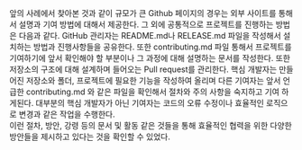 앞의 사례에서 찾아본 것과 같이 규모가 큰 Github 페이지의 경우는 외부 사이트를 통해서 설명과 기여 방법에 대해서 제공한다. 그 외에 공통적으로 프로젝트를 진행하는 방법은 다음과 같다. GitHub 관리자는 README.md나 RELEASE.md 파일을 작성해서 설치하는 방법과 진행사항들을 공유한다. 또한 contributing.md 파일 통해서 프로젝트를 기여하기에 앞서 확인해야 할 부분이나 그 과정에 대해 설명하는 문서를 작성한다. 또한 저장소의 구조에 대해 설계하며 들어오는 Pull request를 관리한다.  핵심 개발자는 만들어진 저장소와 폴더, 프로젝트에 필요한 기능을 작성하여 올리며 다른 기여자는 앞서 언급한 contributing.md 와 같은 파일을 확인해서 절차와 주의 사항을 숙지하고 기여 하게된다. 대부분의 핵심 개발자가 아닌 기여자는 코드의 오류 수정이나 효율적인 로직으로 변경과 같은 작업을 수행한다.  
이런 절차, 방안, 강령 등의 문서 및 활동 같은 것들을 통해 효율적인 협력을 위한 다양한 방안들을 제시하고 있다는 것을 확인할 수 있었다. 
